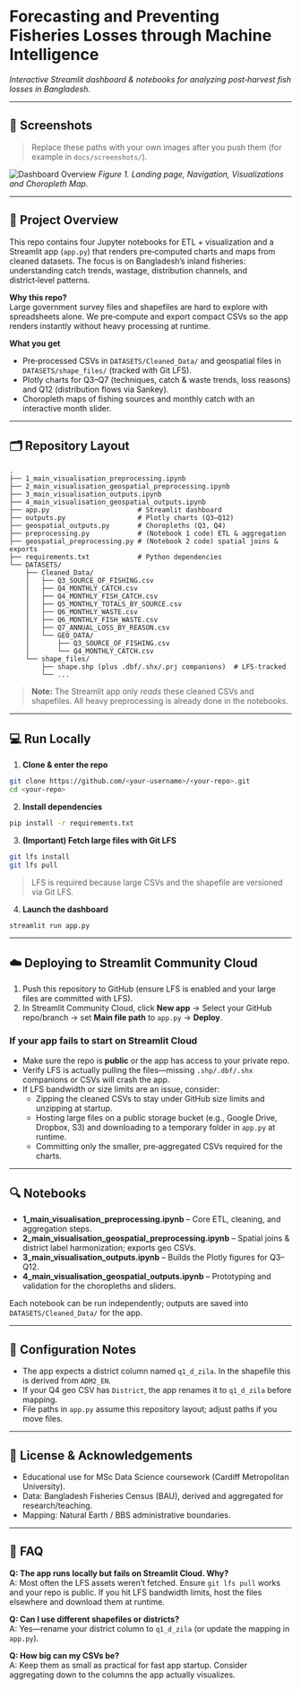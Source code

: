 # Forecasting and Preventing Fisheries Losses through Machine Intelligence

_Interactive Streamlit dashboard & notebooks for analyzing post‑harvest fish losses in Bangladesh._

---

## 📸 Screenshots
> Replace these paths with your own images after you push them (for example in `docs/screenshots/`).

![Dashboard Overview](docs/overview.gif)
*Figure 1. Landing page, Navigation, Visualizations and Choropleth Map.*

---

## 🧭 Project Overview

This repo contains four Jupyter notebooks for ETL + visualization and a Streamlit app (`app.py`) that renders pre‑computed charts and maps from cleaned datasets. The focus is on Bangladesh’s inland fisheries: understanding catch trends, wastage, distribution channels, and district‑level patterns.

**Why this repo?**  
Large government survey files and shapefiles are hard to explore with spreadsheets alone. We pre‑compute and export compact CSVs so the app renders instantly without heavy processing at runtime.

**What you get**
- Pre‑processed CSVs in `DATASETS/Cleaned_Data/` and geospatial files in `DATASETS/shape_files/` (tracked with Git LFS).
- Plotly charts for Q3–Q7 (techniques, catch & waste trends, loss reasons) and Q12 (distribution flows via Sankey).
- Choropleth maps of fishing sources and monthly catch with an interactive month slider.

---

## 🗂 Repository Layout

```
.
├── 1_main_visualisation_preprocessing.ipynb
├── 2_main_visualisation_geospatial_preprocessing.ipynb
├── 3_main_visualisation_outputs.ipynb
├── 4_main_visualisation_geospatial_outputs.ipynb
├── app.py                      # Streamlit dashboard
├── outputs.py                  # Plotly charts (Q3–Q12)
├── geospatial_outputs.py       # Choropleths (Q3, Q4)
├── preprocessing.py            # (Notebook 1 code) ETL & aggregation
├── geospatial_preprocessing.py # (Notebook 2 code) spatial joins & exports
├── requirements.txt            # Python dependencies
└── DATASETS/
    ├── Cleaned_Data/
    │   ├── Q3_SOURCE_OF_FISHING.csv
    │   ├── Q4_MONTHLY_CATCH.csv
    │   ├── Q4_MONTHLY_FISH_CATCH.csv
    │   ├── Q5_MONTHLY_TOTALS_BY_SOURCE.csv
    │   ├── Q6_MONTHLY_WASTE.csv
    │   ├── Q6_MONTHLY_FISH_WASTE.csv
    │   ├── Q7_ANNUAL_LOSS_BY_REASON.csv
    │   └── GEO_DATA/
    │       ├── Q3_SOURCE_OF_FISHING.csv
    │       └── Q4_MONTHLY_CATCH.csv
    └── shape_files/
        ├── shape.shp (plus .dbf/.shx/.prj companions)  # LFS-tracked
        └── ...
```

> **Note:** The Streamlit app only *reads* these cleaned CSVs and shapefiles. All heavy preprocessing is already done in the notebooks.

---

## 💻 Run Locally

1) **Clone & enter the repo**
```bash
git clone https://github.com/<your-username>/<your-repo>.git
cd <your-repo>
```

2) **Install dependencies**
```bash
pip install -r requirements.txt
```

3) **(Important) Fetch large files with Git LFS**
```bash
git lfs install
git lfs pull
```
> LFS is required because large CSVs and the shapefile are versioned via Git LFS.

4) **Launch the dashboard**
```bash
streamlit run app.py
```

---

## ☁️ Deploying to Streamlit Community Cloud

1. Push this repository to GitHub (ensure LFS is enabled and your large files are committed with LFS).  
2. In Streamlit Community Cloud, click **New app** → Select your GitHub repo/branch → set **Main file path** to `app.py` → **Deploy**.

### If your app fails to start on Streamlit Cloud
- Make sure the repo is **public** or the app has access to your private repo.
- Verify LFS is actually pulling the files—missing `.shp/.dbf/.shx` companions or CSVs will crash the app.
- If LFS bandwidth or size limits are an issue, consider:
  - Zipping the cleaned CSVs to stay under GitHub size limits and unzipping at startup.
  - Hosting large files on a public storage bucket (e.g., Google Drive, Dropbox, S3) and downloading to a temporary folder in `app.py` at runtime.
  - Committing only the smaller, pre‑aggregated CSVs required for the charts.

---

## 🔍 Notebooks

- **1_main_visualisation_preprocessing.ipynb** – Core ETL, cleaning, and aggregation steps.  
- **2_main_visualisation_geospatial_preprocessing.ipynb** – Spatial joins & district label harmonization; exports geo CSVs.  
- **3_main_visualisation_outputs.ipynb** – Builds the Plotly figures for Q3–Q12.  
- **4_main_visualisation_geospatial_outputs.ipynb** – Prototyping and validation for the choropleths and sliders.

Each notebook can be run independently; outputs are saved into `DATASETS/Cleaned_Data/` for the app.

---

## 🧩 Configuration Notes

- The app expects a district column named `q1_d_zila`. In the shapefile this is derived from `ADM2_EN`.  
- If your Q4 geo CSV has `District`, the app renames it to `q1_d_zila` before mapping.
- File paths in `app.py` assume this repository layout; adjust paths if you move files.

---

## 📜 License & Acknowledgements

- Educational use for MSc Data Science coursework (Cardiff Metropolitan University).  
- Data: Bangladesh Fisheries Census (BAU), derived and aggregated for research/teaching.  
- Mapping: Natural Earth / BBS administrative boundaries.

---

## 🙋 FAQ

**Q: The app runs locally but fails on Streamlit Cloud. Why?**  
A: Most often the LFS assets weren’t fetched. Ensure `git lfs pull` works and your repo is public. If you hit LFS bandwidth limits, host the files elsewhere and download them at runtime.

**Q: Can I use different shapefiles or districts?**  
A: Yes—rename your district column to `q1_d_zila` (or update the mapping in `app.py`).

**Q: How big can my CSVs be?**  
A: Keep them as small as practical for fast app startup. Consider aggregating down to the columns the app actually visualizes.
